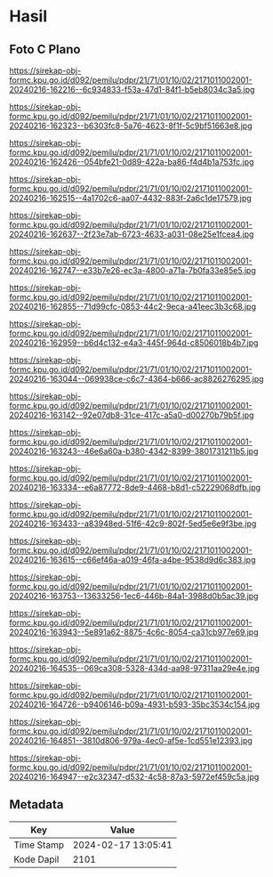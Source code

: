# Hasil

## Foto C Plano

https://sirekap-obj-formc.kpu.go.id/d092/pemilu/pdpr/21/71/01/10/02/2171011002001-20240216-162216--6c934833-f53a-47d1-84f1-b5eb8034c3a5.jpg

https://sirekap-obj-formc.kpu.go.id/d092/pemilu/pdpr/21/71/01/10/02/2171011002001-20240216-162323--b6303fc8-5a76-4623-8f1f-5c9bf51663e8.jpg

https://sirekap-obj-formc.kpu.go.id/d092/pemilu/pdpr/21/71/01/10/02/2171011002001-20240216-162426--054bfe21-0d89-422a-ba86-f4d4b1a753fc.jpg

https://sirekap-obj-formc.kpu.go.id/d092/pemilu/pdpr/21/71/01/10/02/2171011002001-20240216-162515--4a1702c6-aa07-4432-883f-2a6c1de17579.jpg

https://sirekap-obj-formc.kpu.go.id/d092/pemilu/pdpr/21/71/01/10/02/2171011002001-20240216-162637--2f23e7ab-6723-4633-a031-08e25e1fcea4.jpg

https://sirekap-obj-formc.kpu.go.id/d092/pemilu/pdpr/21/71/01/10/02/2171011002001-20240216-162747--e33b7e26-ec3a-4800-a71a-7b0fa33e85e5.jpg

https://sirekap-obj-formc.kpu.go.id/d092/pemilu/pdpr/21/71/01/10/02/2171011002001-20240216-162855--71d99cfc-0853-44c2-9eca-a41eec3b3c68.jpg

https://sirekap-obj-formc.kpu.go.id/d092/pemilu/pdpr/21/71/01/10/02/2171011002001-20240216-162959--b6d4c132-e4a3-445f-964d-c8506018b4b7.jpg

https://sirekap-obj-formc.kpu.go.id/d092/pemilu/pdpr/21/71/01/10/02/2171011002001-20240216-163044--069938ce-c6c7-4364-b666-ac8826276295.jpg

https://sirekap-obj-formc.kpu.go.id/d092/pemilu/pdpr/21/71/01/10/02/2171011002001-20240216-163142--92e07db8-31ce-417c-a5a0-d00270b79b5f.jpg

https://sirekap-obj-formc.kpu.go.id/d092/pemilu/pdpr/21/71/01/10/02/2171011002001-20240216-163243--46e6a60a-b380-4342-8399-3801731211b5.jpg

https://sirekap-obj-formc.kpu.go.id/d092/pemilu/pdpr/21/71/01/10/02/2171011002001-20240216-163334--e6a87772-8de9-4468-b8d1-c52229068dfb.jpg

https://sirekap-obj-formc.kpu.go.id/d092/pemilu/pdpr/21/71/01/10/02/2171011002001-20240216-163433--a83948ed-51f6-42c9-802f-5ed5e6e9f3be.jpg

https://sirekap-obj-formc.kpu.go.id/d092/pemilu/pdpr/21/71/01/10/02/2171011002001-20240216-163615--c66ef46a-a019-46fa-a4be-9538d9d6c383.jpg

https://sirekap-obj-formc.kpu.go.id/d092/pemilu/pdpr/21/71/01/10/02/2171011002001-20240216-163753--13633256-1ec6-446b-84a1-3988d0b5ac39.jpg

https://sirekap-obj-formc.kpu.go.id/d092/pemilu/pdpr/21/71/01/10/02/2171011002001-20240216-163943--5e891a62-8875-4c6c-8054-ca31cb977e69.jpg

https://sirekap-obj-formc.kpu.go.id/d092/pemilu/pdpr/21/71/01/10/02/2171011002001-20240216-164535--069ca308-5328-434d-aa98-97311aa29e4e.jpg

https://sirekap-obj-formc.kpu.go.id/d092/pemilu/pdpr/21/71/01/10/02/2171011002001-20240216-164726--b9406146-b09a-4931-b593-35bc3534c154.jpg

https://sirekap-obj-formc.kpu.go.id/d092/pemilu/pdpr/21/71/01/10/02/2171011002001-20240216-164851--3810d806-979a-4ec0-af5e-1cd551e12393.jpg

https://sirekap-obj-formc.kpu.go.id/d092/pemilu/pdpr/21/71/01/10/02/2171011002001-20240216-164947--e2c32347-d532-4c58-87a3-5972ef459c5a.jpg


## Metadata

| Key        | Value               |
| ---------- | ------------------- |
| Time Stamp | 2024-02-17 13:05:41 |
| Kode Dapil | 2101                |




